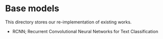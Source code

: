 # Base models

This directory stores our re-implementation of existing works. 

- RCNN; Recurrent Convolutional Neural Networks for Text Classification
